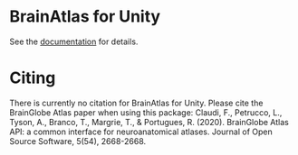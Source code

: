 # BrainAtlas for Unity

See the [documentation](https://virtualbrainlab.org/misc/brain_atlas.html) for details.

# Citing

There is currently no citation for BrainAtlas for Unity. Please cite the BrainGlobe Atlas paper when using this package: Claudi, F., Petrucco, L., Tyson, A., Branco, T., Margrie, T., & Portugues, R. (2020). BrainGlobe Atlas API: a common interface for neuroanatomical atlases. Journal of Open Source Software, 5(54), 2668-2668.